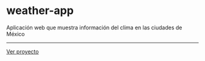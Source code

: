 # weather-app
Aplicación web que muestra información del clima en las ciudades de México

---
[Ver proyecto](https://xenodochial-yonath-018138.netlify.com/)
